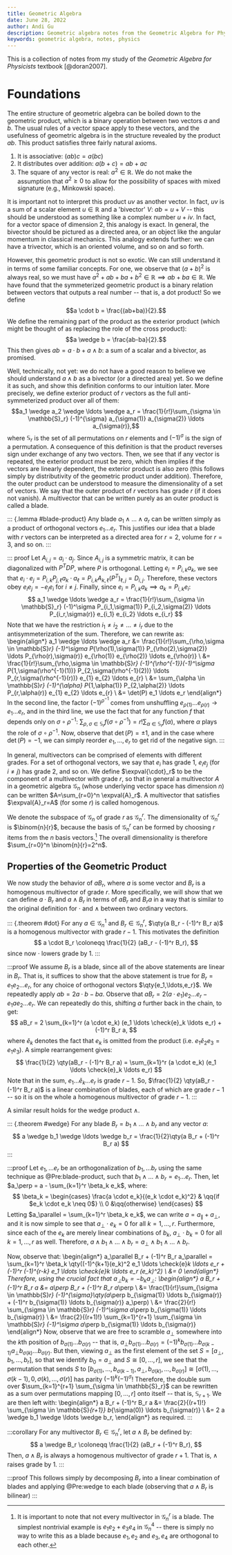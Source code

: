 ```yaml
---
title: Geometric Algebra
date: June 28, 2022
author: Andi Gu
description: Geometric algebra notes from the Geometric Algebra for Physicists textbook.
keywords: geometric algebra, notes, physics
---
```


This is a collection of notes from my study of the *Geometric Algebra for Physicists* textbook  [@doran2007]. 

# Foundations

The entire structure of geometric algebra can be boiled down to the geometric product, which is a binary operation between two vectors $a$ and $b$. The usual rules of a vector space apply to these vectors, and the usefulness of geometric algebra is in the structure revealed by the product $ab$. This product satisfies three fairly natural axioms.

1. It is associative: $(ab)c=a(bc)$
2. It distributes over addition: $a(b+c)=ab+ac$
3. The square of any vector is real: $a^2 \in \mathbb{R}$. We do not make the assumption that $a^2 \geq 0$ to allow for the possibility of spaces with mixed signature (e.g., Minkowski space).

It is important not to interpret this product $uv$ as another vector. In fact, $uv$ is a sum of a scalar element $u \in \mathbb{R}$ and a 'bivector' $V$: $ab=u + V$ -- this should be understood as something like a complex number $u+iv$. In fact, for a vector space of dimension 2, this analogy is exact. In general, the bivector should be pictured as a directed area, or an object like the angular momentum in classical mechanics. This analogy extends further: we can have a trivector, which is an oriented volume, and so on and so forth. 

However, this geometric product is not so exotic. We can still understand it in terms of some familiar concepts. For one, we observe that $(a+b)^2$ is always real, so we must have $a^2+ab+ba+b^2 \in \mathbb{R} \implies ab + ba \in \mathbb{R}$. We have found that the symmeterized geometric product is a binary relation between vectors that outputs a real number -- that is, a dot product! So we define $$a \cdot b = \frac{(ab+ba)}{2}.$$ We define the remaining part of the product as the exterior product (which might be thought of as replacing the role of the cross product): $$a \wedge b = \frac{ab-ba}{2}.$$ This then gives $ab=a \cdot b + a \wedge b$: a sum of a scalar and a bivector, as promised.

Well, technically, not yet: we do not have a good reason to believe we should understand $a \wedge b$ as a bivector (or a directed area) yet. So we define it as such, and show this definition conforms to our intuition later. More precisely, we define exterior product of $r$ vectors as the full anti-symmeterized product over all of them: $$a_1 \wedge a_2 \wedge \ldots \wedge a_r = \frac{1}{r!}\sum_{\sigma \in \mathbb{S}_r} (-1)^{\sigma} a_{\sigma(1)} a_{\sigma(2)} \ldots a_{\sigma(r)},$$ where $\mathbb{S}_r$ is the set of all permutations on $r$ elements and $(-1)^\sigma$ is the sign of a permutation. A consequence of this definition is that the product reverses sign under exchange of any two vectors. Then, we see that if any vector is repeated, the exterior product must be zero, which then implies if the vectors are linearly dependent, the exterior product is also zero (this follows simply by distributivity of the geometric product under addition). Therefore, the outer product can be understood to measure the dimensionality of a set of vectors. We say that the outer product of $r$ vectors has grade $r$ (if it does not vanish). A multivector that can be written purely as an outer product is called a blade.

::: {.lemma #blade-product}
Any blade $a_1 \wedge \ldots \wedge a_r$ can be written simply as a product of orthogonal vectors $e_1 \ldots e_r$. This justifies our idea that a blade with $r$ vectors can be interpreted as a directed area for $r=2$, volume for $r=3$, and so on. 
:::

::: proof
Let $A_{i,j}=a_i \cdot a_j$. Since $A_{i,j}$ is a symmetric matrix, it can be diagonalized with $P^T D P$, where $P$ is orthogonal. Letting $e_i= P_{i,k} a_k$, we see that $e_i \cdot e_j = P_{i,k} P_{j,\ell} a_k \cdot a_\ell = P_{i,k} A_{k,\ell} (P^T)_{\ell,j} = D_{i,j}$. Therefore, these vectors obey $e_i e_j = -e_j e_i$ for $i \neq j$. Finally, since $e_i = P_{i,k} a_k \implies a_k = P_{i,k} e_i$:
$$
a_1 \wedge \ldots \wedge a_r = \frac{1}{r!}\sum_{\sigma \in \mathbb{S}_r} (-1)^\sigma P_{i_1,\sigma(1)} P_{i_2,\sigma(2)} \ldots P_{i_r,\sigma(r)} e_{i_1} e_{i_2} \ldots e_{i_r}
$$
Note that we have the restriction $i_1 \neq i_2 \neq \ldots \neq i_r$ due to the antisymmeterization of the sum. Therefore, we can rewrite as:
\begin{align*}
a_1 \wedge \ldots \wedge a_r &= \frac{1}{r!}\sum_{\rho,\sigma \in \mathbb{S}_r} (-1)^\sigma P_{\rho(1),\sigma(1)} P_{\rho(2),\sigma(2)} \ldots P_{\rho(r),\sigma(r)} e_{\rho(1)} e_{\rho(2)} \ldots e_{\rho(r)} \\
&= \frac{1}{r!}\sum_{\rho,\sigma \in \mathbb{S}_r} (-1)^{\rho^{-1}}(-1)^\sigma P_{1,\sigma(\rho^{-1}(1))} P_{2,\sigma(\rho^{-1}(2))} \ldots P_{r,\sigma(\rho^{-1}(r))} e_{1} e_{2} \ldots e_{r} \\
&= \sum_{\alpha \in \mathbb{S}_r} (-1)^{\alpha} P_{1,\alpha(1)} P_{2,\alpha(2)} \ldots P_{r,\alpha(r)} e_{1} e_{2} \ldots e_{r} \\
&= \det(P) e_1 \ldots e_r
\end{align*}
In the second line, the factor $(-1)^{\rho^{-1}}$ comes from unshuffling $e_{\rho(1)} \ldots e_{\rho(r)} \rightarrow e_1 \ldots e_r$, and in the third line, we use the fact that for any function $f$ that depends only on $\sigma \circ \rho^{-1}$: $\sum_{\rho, \sigma \in \mathbb{S}_r} f(\sigma \circ \rho^{-1}) = r! \sum_{\alpha \in \mathbb{S}_r} f(\alpha)$, where $\alpha$ plays the role of $\sigma \circ \rho^{-1}$. Now, observe that $\det(P)= \pm 1$, and in the case where $\det(P)=-1$, we can simply reorder $e_1,
\ldots,e_r$ to get rid of the negative sign.
:::


In general, multivectors can be comprised of elements with different grades. For a set of orthogonal vectors, we say that $e_i$ has grade 1, $e_i e_j$ (for $i \neq j$) has grade 2, and so on. We define $\expval{\cdot}_r$ to be the component of a multivector with grade $r$, so that in general a multivector $A$ in a geometric algebra $\mathcal{G}_n$ (whose underlying vector space has dimension $n$) can be written $A=\sum_{r=0}^n \expval{A}_r$. A multivector that satisfies $\expval{A}_r=A$ (for some $r$) is called homogenous.

We denote the subspace of $\mathcal{G}_n$ of grade $r$ as $\mathcal{G}_n^r$. The dimensionality of $\mathcal{G}_n^r$ is $\binom{n}{r}$, because the basis of $\mathcal{G}_n^r$ can be formed by choosing $r$ items from the $n$ basis vectors.[^not-blades] The overall dimensionality is therefore $\sum_{r=0}^n \binom{n}{r}=2^n$.

[^not-blades]: It is important to note that not every multivector in $\mathcal{G}_n^r$ is a blade. The simplest nontrivial example is $e_1 e_2 + e_3 e_4$ in $\mathcal{G}_n^4$ -- there is simply no way to write this as a blade because ${e_1,e_2}$ and ${e_3,e_4}$ are orthogonal to each other. 

## Properties of the Geometric Product
We now study the behavior of $a B_r$, where $a$ is some vector and $B_r$ is a homogenous multivector of grade $r$. More specifically, we will show that we can define $a \cdot B_r$ and $a \wedge B_r$ in terms of $aB_r$ and $B_r a$ in a way that is similar to the original definition for $\cdot$ and $\wedge$ between two ordinary vectors.

::: {.theorem #dot}
For any $a \in \mathcal{G}_n^1$ and $B_r \in \mathcal{G}_n^r$, $\qty(a B_r - (-1)^r B_r a)$ is a homogenous multivector with grade $r-1$. This motivates the definition
$$
a \cdot B_r \coloneqq \frac{1}{2} (aB_r - (-1)^r B_r),
$$
since now $\cdot$ lowers grade by $1$.
:::

:::proof
We assume $B_r$ is a blade, since all of the above statements are linear in $B_r$. That is, it suffices to show that the above statement is true for $B_r=e_1 e_2 \ldots e_r$, for any choice of orthogonal vectors $\qty{e_1,\ldots,e_r}$. We repeatedly apply $ab = 2a \cdot b - ba$. Observe that $aB_r = 2 (a \cdot e_1) e_2 \ldots e_r - e_1 a e_2 \ldots e_r$. We can repeatedly do this, shifting $a$ further back in the chain, to get:
$$
aB_r = 2 \sum_{k=1}^r (a \cdot e_k) (e_1 \ldots \check{e}_k \ldots e_r) + (-1)^r B_r a,
$$
where $\check{e}_k$ denotes the fact that $e_k$ is omitted from the product (i.e. $e_1 \check{e}_2 e_3 = e_1 e_3$). A simple rearrangement gives:
$$
\frac{1}{2} \qty(aB_r - (-1)^r B_r a) = \sum_{k=1}^r (a \cdot e_k) (e_1 \ldots \check{e}_k \ldots e_r)
$$
Note that in the sum, $e_1 \ldots \check{e}_k \ldots e_r$ is grade $r-1$. So, $\frac{1}{2} \qty(aB_r - (-1)^r B_r a)$ is a linear combination of blades, each of which are grade $r-1$ -- so it is on the whole a homogenous multivector of grade $r-1$.
:::

A similar result holds for the wedge product $\wedge$.

::: {.theorem #wedge}
For any blade $B_r = b_1 \wedge \ldots \wedge b_r$ and any vector $a$:
$$
a \wedge b_1 \wedge \ldots \wedge b_r = \frac{1}{2}\qty(a B_r + (-1)^r B_r a)
$$
:::

:::proof
Let $e_1, \ldots e_r$ be an orthogonalization of $b_1, \ldots b_r$ using the same technique as @Pre:blade-product, such that $b_1 \wedge \ldots \wedge b_r = e_1 \ldots e_r$. Then, let $a_\perp = a - \sum_{k=1}^r \beta_k e_k$, where:
$$
\beta_k = \begin{cases}
\frac{a \cdot e_k}{(e_k \cdot e_k)^2} & \qq{if $e_k \cdot e_k \neq 0$} \\
0 &\qq{otherwise}
\end{cases}
$$
Letting $a_\parallel = \sum_{k=1}^r \beta_k e_k$, we can write $a = a_\parallel + a_\perp$, and it is now simple to see that $a_\perp \cdot e_k = 0$ for all $k=1,\ldots,r$. Furthermore, since each of the $e_k$ are merely linear combinations of $b_k$, $a_\perp \cdot b_k=0$ for all $k=1,\ldots,r$ as well. Therefore, $a \wedge b_1 \wedge \ldots \wedge b_r=a_\perp \wedge b_1 \wedge \ldots \wedge b_r$.

Now, observe that:
\begin{align*}
a_\parallel B_r + (-1)^r B_r a_\parallel = \sum_{k=1}^r \beta_k \qty((-1)^{k+1}(e_k)^2 e_1 \ldots \check{e}_k \ldots e_r + (-1)^r (-1)^{r-k} e_1 \ldots \check{e}_k \ldots e_r (e_k)^2) \\
&= 0
\end{align*}
Therefore, using the crucial fact that $a_\perp b_k = -b_k a_\perp$:
\begin{align*}
a B_r + (-1)^r B_r a &= a_\perp B_r + (-1)^r B_r a_\perp \\
&= \frac{1}{r!}\sum_{\sigma \in \mathbb{S}_r} (-1)^{\sigma}\qty(a_\perp b_{\sigma(1)} \ldots b_{\sigma(r)} + (-1)^r b_{\sigma(1)} \ldots b_{\sigma(r)} a_\perp) \\
&= \frac{2}{r!} \sum_{\sigma \in \mathbb{S}_r} (-1)^\sigma a_\perp b_{\sigma(1)} \ldots b_{\sigma(r)} \\
&= \frac{2}{(r+1)!} \sum_{k=1}^{r+1} \sum_{\sigma \in \mathbb{S}_r} (-1)^\sigma a_\perp b_{\sigma(1)} \ldots b_{\sigma(r)}
\end{align*}
Now, observe that we are free to scramble $a_\perp$ somewhere into the $k$th position of $b_{\sigma(1)} \ldots b_{\sigma(r)}$ -- that is, $a_\perp b_{\sigma(1)} \ldots b_{\sigma(r)}=(-1)^k b_{\sigma(1)} \ldots b_{\sigma(k-1)} a_\perp b_{\sigma(k)} \ldots b_{\sigma(r)}$. But then, viewing $a_\perp$ as the first element of the set $S = [a_\perp, b_1, \ldots, b_r]$, so that we identify $b_0 = a_\perp$ and $S \cong [0, \ldots, r]$, we see that the permutation that sends $S$ to $[b_{\sigma(1)},\ldots,b_{\sigma(k-1)},a_\perp,b_{\sigma(k)},\ldots,b_{\sigma(r)}] \cong [\sigma(1),\ldots,\sigma(k-1),0,\sigma(k),\ldots,\sigma(r)]$ has parity $(-1)^k (-1)^\sigma$! Therefore, the double sum over $\sum_{k=1}^{r+1} \sum_{\sigma \in \mathbb{S}_r}$ can be rewritten as a sum over permutations mapping $[0,\ldots,r]$ onto itself -- that is, $\mathbb{S}_{r+1}$. We are then left with:
\begin{align*}
a B_r + (-1)^r B_r a &= \frac{2}{(r+1)!} \sum_{\sigma \in \mathbb{S}_{r+1}} b_{\sigma(0)} \ldots b_{\sigma(r)} \\
&= 2 a \wedge b_1 \wedge \ldots \wedge b_r,
\end{align*}
as required. 
:::

:::corollary
For any multivector $B_r \in \mathcal{G}_n^r$, let $a \wedge B_r$ be defined by:
$$
a \wedge B_r \coloneqq \frac{1}{2} (aB_r + (-1)^r B_r),
$$
Then, $a \wedge B_r$ is always a homogenous multivector of grade $r+1$. That is, $\wedge$ raises grade by $1$.
:::

:::proof
This follows simply by decomposing $B_r$ into a linear combination of blades and applying @Pre:wedge to each blade (observing that $a \wedge B_r$ is bilinear)
:::

